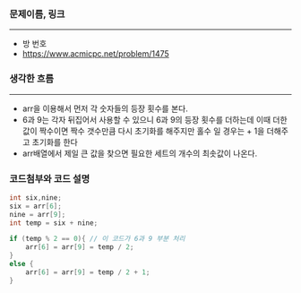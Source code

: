 ### 문제이름, 링크
---
- 방 번호
- https://www.acmicpc.net/problem/1475

### 생각한 흐름
---
- arr을 이용해서 먼저 각 숫자들의 등장 횟수를 본다.
- 6과 9는 각자 뒤집어서 사용할 수 있으니 6과 9의 등장 횟수를 더하는데 이때 더한 값이 짝수이면 짝수 갯수만큼 다시 초기화를 해주지만 홀수 일 경우는 + 1을 더해주고 초기화를 한다
- arr배열에서 제일 큰 값을 찾으면 필요한 세트의 개수의 최솟값이 나온다.


### 코드첨부와 코드 설명
```cpp
int six,nine;
six = arr[6];
nine = arr[9];
int temp = six + nine;

if (temp % 2 == 0){ // 이 코드가 6과 9 부분 처리
    arr[6] = arr[9] = temp / 2;
}
else {
    arr[6] = arr[9] = temp / 2 + 1;
}
```